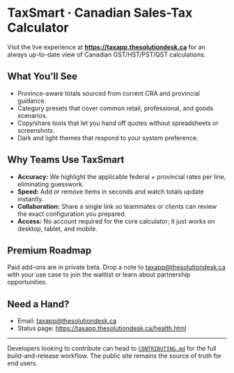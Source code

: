 # TaxSmart · Canadian Sales-Tax Calculator

Visit the live experience at **https://taxapp.thesolutiondesk.ca** for an always up-to-date view of Canadian GST/HST/PST/QST calculations.

## What You’ll See
- Province-aware totals sourced from current CRA and provincial guidance.
- Category presets that cover common retail, professional, and goods scenarios.
- Copy/share tools that let you hand off quotes without spreadsheets or screenshots.
- Dark and light themes that respond to your system preference.

## Why Teams Use TaxSmart
- **Accuracy:** We highlight the applicable federal + provincial rates per line, eliminating guesswork.
- **Speed:** Add or remove items in seconds and watch totals update instantly.
- **Collaboration:** Share a single link so teammates or clients can review the exact configuration you prepared.
- **Access:** No account required for the core calculator; it just works on desktop, tablet, and mobile.

## Premium Roadmap
Paid add-ons are in private beta. Drop a note to [taxapp@thesolutiondesk.ca](mailto:taxapp@thesolutiondesk.ca) with your use case to join the waitlist or learn about partnership opportunities.

## Need a Hand?
- Email: [taxapp@thesolutiondesk.ca](mailto:taxapp@thesolutiondesk.ca)
- Status page: https://taxapp.thesolutiondesk.ca/health.html

---

Developers looking to contribute can head to [`CONTRIBUTING.md`](CONTRIBUTING.md) for the full build-and-release workflow. The public site remains the source of truth for end users.
